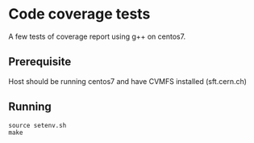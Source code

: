 Code coverage tests
===================

A few tests of coverage report using g++ on centos7.

Prerequisite
------------
Host should be running centos7 and have CVMFS installed (sft.cern.ch)

Running
------------
```
source setenv.sh
make
```